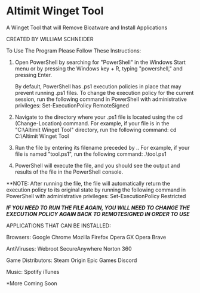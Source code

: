 # Altimit Winget Tool
A Winget Tool that will Remove Bloatware and Install Applications

CREATED BY WILLIAM SCHNEIDER

To Use The Program Please Follow These Instructions:

1. Open PowerShell by searching for "PowerShell" in the Windows Start menu or by pressing the Windows key + R, typing "powershell," and pressing Enter.

	By default, PowerShell has .ps1 execution policies in place that may prevent running .ps1 files. To change the execution policy for the current session, run the following command in PowerShell with administrative privileges: Set-ExecutionPolicy RemoteSigned

2. Navigate to the directory where your .ps1 file is located using the cd (Change-Location) command. For example, if your file is in the "C:\Altimit Winget Tool" directory, run the following command: cd C:\Altimit Winget Tool

3. Run the file by entering its filename preceded by .\. For example, if your file is named "tool.ps1", run the following command: .\tool.ps1


4. PowerShell will execute the file, and you should see the output and results of the file in the PowerShell console.

**NOTE: After running the file, the file will automatically return the execution policy to its original state by running the following command in PowerShell with administrative privileges: Set-ExecutionPolicy Restricted

***IF YOU NEED TO RUN THE FILE AGAIN, YOU WILL NEED TO CHANGE THE EXECUTION POLICY AGAIN BACK TO REMOTESIGNED IN ORDER TO USE***



APPLICATIONS THAT CAN BE INSTALLED:

Browsers:
Google Chrome
Mozilla Firefox
Opera GX
Opera
Brave

AntiViruses:
Webroot SecureAnywhere
Norton 360

Game Distributors:
Steam
Origin
Epic Games
Discord

Music:
Spotify
iTunes



*More Coming Soon
